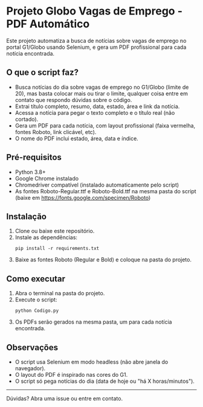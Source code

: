 # Projeto Globo Vagas de Emprego - PDF Automático

Este projeto automatiza a busca de notícias sobre vagas de emprego no portal G1/Globo usando Selenium, e gera um PDF profissional para cada notícia encontrada.

## O que o script faz?
- Busca notícias do dia sobre vagas de emprego no G1/Globo (limite de 20), mas basta colocar mais ou tirar o limite, qualquer coisa entre
 em contato que respondo dúvidas sobre o código.
- Extrai título completo, resumo, data, estado, área e link da notícia.
- Acessa a notícia para pegar o texto completo e o título real (não cortado).
- Gera um PDF para cada notícia, com layout profissional (faixa vermelha, fontes Roboto, link clicável, etc).
- O nome do PDF inclui estado, área, data e índice.

## Pré-requisitos
- Python 3.8+
- Google Chrome instalado
- Chromedriver compatível (instalado automaticamente pelo script)
- As fontes Roboto-Regular.ttf e Roboto-Bold.ttf na mesma pasta do script (baixe em https://fonts.google.com/specimen/Roboto)

## Instalação
1. Clone ou baixe este repositório.
2. Instale as dependências:
   ```
   pip install -r requirements.txt
   ```
3. Baixe as fontes Roboto (Regular e Bold) e coloque na pasta do projeto.

## Como executar
1. Abra o terminal na pasta do projeto.
2. Execute o script:
   ```
   python Codigo.py
   ```
3. Os PDFs serão gerados na mesma pasta, um para cada notícia encontrada.

## Observações
- O script usa Selenium em modo headless (não abre janela do navegador).
- O layout do PDF é inspirado nas cores do G1.
- O script só pega notícias do dia (data de hoje ou "há X horas/minutos").

---
Dúvidas? Abra uma issue ou entre em contato.
